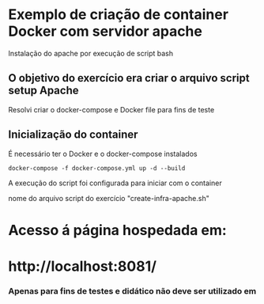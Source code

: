 # Exemplo de criação de container Docker com servidor apache 

Instalação do apache por execução de script bash

## O objetivo do exercício era criar o arquivo script setup Apache

Resolvi criar o docker-compose e Docker file para fins de teste

## Inicialização do container
É necessário ter o Docker e o docker-compose instalados
```
docker-compose -f docker-compose.yml up -d --build
```

A execução do script foi configurada para iniciar com o container


nome do arquivo script do exercício "create-infra-apache.sh"

# Acesso á página hospedada em:
#  http://localhost:8081/


### Apenas para fins de testes e didático não deve ser utilizado em


